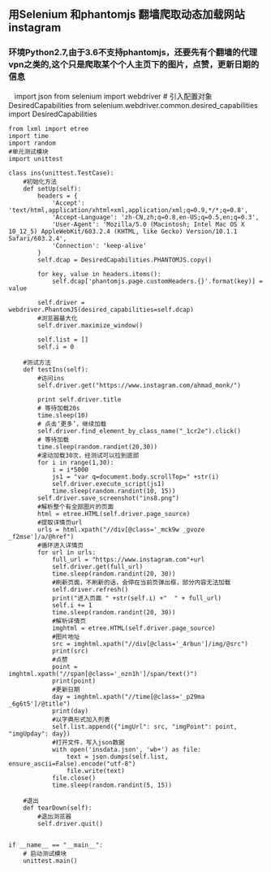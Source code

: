 ## 用Selenium 和phantomjs 翻墙爬取动态加载网站instagram

### 环境Python2.7,由于3.6不支持phantomjs，还要先有个翻墙的代理vpn之类的,这个只是爬取某个个人主页下的图片，点赞，更新日期的信息
    import json
    from selenium import webdriver
    # 引入配置对象DesiredCapabilities
    from selenium.webdriver.common.desired_capabilities import DesiredCapabilities

    from lxml import etree
    import time
    import random
    #单元测试模块
    import unittest

    class ins(unittest.TestCase):
        #初始化方法
        def setUp(self):
            headers = {
                'Accept': 'text/html,application/xhtml+xml,application/xml;q=0.9,*/*;q=0.8',
                'Accept-Language': 'zh-CN,zh;q=0.8,en-US;q=0.5,en;q=0.3',
                'User-Agent': 'Mozilla/5.0 (Macintosh; Intel Mac OS X 10_12_5) AppleWebKit/603.2.4 (KHTML, like Gecko) Version/10.1.1 Safari/603.2.4',
                'Connection': 'keep-alive'
            }
            self.dcap = DesiredCapabilities.PHANTOMJS.copy()

            for key, value in headers.items():
                self.dcap['phantomjs.page.customHeaders.{}'.format(key)] = value

            self.driver = webdriver.PhantomJS(desired_capabilities=self.dcap)
            #浏览器最大化
            self.driver.maximize_window()

            self.list = []
            self.i = 0

        #测试方法
        def testIns(self):
            #访问ins
            self.driver.get("https://www.instagram.com/ahmad_monk/")

            print self.driver.title
            # 等待加载20s
            time.sleep(10)
            # 点击‘更多’，继续加载
            self.driver.find_element_by_class_name("_1cr2e").click()
            # 等待加载
            time.sleep(random.randint(20,30))
            #滚动加载30次，经测试可以拉到底部
            for i in range(1,30):
                i = i*5000
                js1 = "var q=document.body.scrollTop=" +str(i)
                self.driver.execute_script(js1)
                time.sleep(random.randint(10, 15))
            self.driver.save_screenshot("ins8.png")
            #解析整个有全部图片的页面
            html = etree.HTML(self.driver.page_source)
            #提取详情页url
            urls = html.xpath("//div[@class='_mck9w _gvoze _f2mse']/a/@href")
            #循环进入详情页
            for url in urls:
                full_url = "https://www.instagram.com"+url
                self.driver.get(full_url)
                time.sleep(random.randint(20, 30))
                #刷新页面，不刷新的话，会停在当前页弹出框，部分内容无法加载
                self.driver.refresh()
                print("进入页面 " +str(self.i) +"  " + full_url)
                self.i += 1
                time.sleep(random.randint(20, 30))
                #解析详情页
                imghtml = etree.HTML(self.driver.page_source)
                #图片地址
                src = imghtml.xpath("//div[@class='_4rbun']/img/@src")
                print(src)
                #点赞
                point = imghtml.xpath("//span[@class='_nzn1h']/span/text()")
                print(point)
                #更新日期
                day = imghtml.xpath("//time[@class='_p29ma _6g6t5']/@title")
                print(day)
                #以字典形式加入列表
                self.list.append({"imgUrl": src, "imgPoint": point, "imgUpday": day})
                #打开文件，写入json数据
                with open('insdata.json', 'wb+') as file:
                    text = json.dumps(self.list, ensure_ascii=False).encode("utf-8")
                    file.write(text)
                file.close()
                time.sleep(random.randint(5, 15))

        #退出
        def tearDown(self):
            #退出浏览器
            self.driver.quit()


    if __name__ == "__main__":
        # 启动测试模块
        unittest.main()
